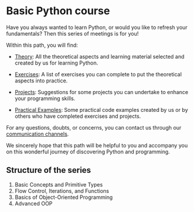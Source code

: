 # Basic Python course

Have you always wanted to learn Python, or would you like to refresh your fundamentals? Then this series of meetings is for you!

Within this path, you will find:

* [Theory](https://github.com/PythonBiellaGroup/PythonBase/tree/main/teoria): All the theoretical aspects and learning material selected and created by us for learning Python.

* [Exercises](https://github.com/PythonBiellaGroup/PythonBase/tree/main/esercizi): A list of exercises you can complete to put the theoretical aspects into practice.

* [Projects](https://github.com/PythonBiellaGroup/PythonBase/tree/main/progetti): Suggestions for some projects you can undertake to enhance your programming skills.

* [Practical Examples](https://github.com/PythonBiellaGroup/PythonBase/tree/main/esempi): Some practical code examples created by us or by others who have completed exercises and projects.

For any questions, doubts, or concerns, you can contact us through our [communication channels](https://linktr.ee/PythonBiellaGroup).

We sincerely hope that this path will be helpful to you and accompany you on this wonderful journey of discovering Python and programming.

## Structure of the series
1. Basic Concepts and Primitive Types
2. Flow Control, Iterations, and Functions
3. Basics of Object-Oriented Programming
4. Advanced OOP